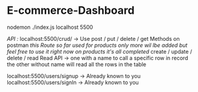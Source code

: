 # E-commerce-Dashboard
nodemon ./index.js localhost 5500

*API :*
localhost:5500/crud/ -> Use post / put / delete / get  Methods on postman 
*this Route so far used for products only more wil lbe added but feel free to use it right now on products it's all completed*
                            create / update / delete / read
                            Read API -> one with a name to call a specific row in record
                            the other without name will read all the rows in the table

localhost:5500/users/signup -> Already known to you 
localhost:5500/users/signIn -> Already known to you
 